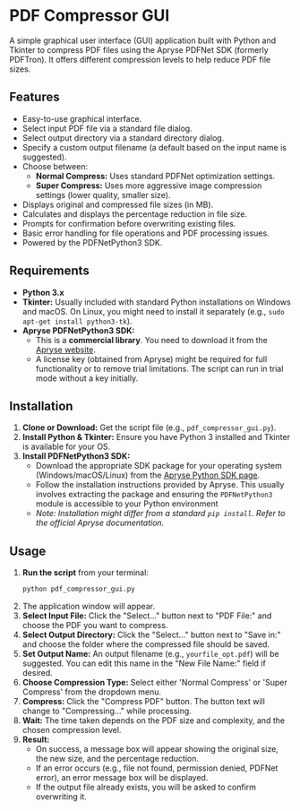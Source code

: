 # PDF Compressor GUI

A simple graphical user interface (GUI) application built with Python and Tkinter to compress PDF files using the Apryse PDFNet SDK (formerly PDFTron). It offers different compression levels to help reduce PDF file sizes.

## Features
* Easy-to-use graphical interface.
* Select input PDF file via a standard file dialog.
* Select output directory via a standard directory dialog.
* Specify a custom output filename (a default based on the input name is suggested).
* Choose between:
    * **Normal Compress:** Uses standard PDFNet optimization settings.
    * **Super Compress:** Uses more aggressive image compression settings (lower quality, smaller size).
* Displays original and compressed file sizes (in MB).
* Calculates and displays the percentage reduction in file size.
* Prompts for confirmation before overwriting existing files.
* Basic error handling for file operations and PDF processing issues.
* Powered by the PDFNetPython3 SDK.

## Requirements

* **Python 3.x**
* **Tkinter:** Usually included with standard Python installations on Windows and macOS. On Linux, you might need to install it separately (e.g., `sudo apt-get install python3-tk`).
* **Apryse PDFNetPython3 SDK:**
    * This is a **commercial library**. You need to download it from the [Apryse website](https://www.apryse.com/develop/python/).
    * A license key (obtained from Apryse) might be required for full functionality or to remove trial limitations. The script can run in trial mode without a key initially.

## Installation

1.  **Clone or Download:** Get the script file (e.g., `pdf_compressor_gui.py`).
2.  **Install Python & Tkinter:** Ensure you have Python 3 installed and Tkinter is available for your OS.
3.  **Install PDFNetPython3 SDK:**
    * Download the appropriate SDK package for your operating system (Windows/macOS/Linux) from the [Apryse Python SDK page](https://www.apryse.com/develop/python/).
    * Follow the installation instructions provided by Apryse. This usually involves extracting the package and ensuring the `PDFNetPython3` module is accessible to your Python environment
    * *Note: Installation might differ from a standard `pip install`. Refer to the official Apryse documentation.*

## Usage

1.  **Run the script** from your terminal:
    ```bash
    python pdf_compressor_gui.py
    ```
2.  The application window will appear.
3.  **Select Input File:** Click the "Select..." button next to "PDF File:" and choose the PDF you want to compress.
4.  **Select Output Directory:** Click the "Select..." button next to "Save in:" and choose the folder where the compressed file should be saved.
5.  **Set Output Name:** An output filename (e.g., `yourfile_opt.pdf`) will be suggested. You can edit this name in the "New File Name:" field if desired.
6.  **Choose Compression Type:** Select either 'Normal Compress' or 'Super Compress' from the dropdown menu.
7.  **Compress:** Click the "Compress PDF" button. The button text will change to "Compressing..." while processing.
8.  **Wait:** The time taken depends on the PDF size and complexity, and the chosen compression level.
9.  **Result:**
    * On success, a message box will appear showing the original size, the new size, and the percentage reduction.
    * If an error occurs (e.g., file not found, permission denied, PDFNet error), an error message box will be displayed.
    * If the output file already exists, you will be asked to confirm overwriting it.
